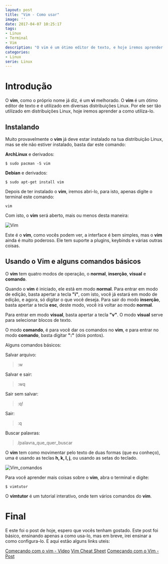 ```yaml
---
layout: post
title: "Vim - Como usar"
image: ''
date: 2017-04-07 10:25:17
tags:
- Linux
- Terminal
- Vim
description: "O vim é um ótimo editor de texto, e hoje iremos aprender a como usa-lo."
categories:
- Linux
serie: Linux
---
```


# Introdução

O **vim**, como o próprio nome já diz, é um **vi** melhorado. O **vim** é um ótimo editor de texto e é utilizado em diversas distribuições Linux. Por ele ser tão utilizado em distribuições Linux, hoje iremos aprender a como utiliza-lo.

## Instalando

Muito provavelmente o **vim** já deve estar instalado na tua distribuição Linux, mas se ele não estiver instalado, basta dar este comando:

**ArchLinux** e derivados:

~~~
$ sudo pacman -S vim
~~~

**Debian** e derivados:

~~~
$ sudo apt-get install vim
~~~

Depois de ter instalado o **vim**, iremos abri-lo, para isto, apenas digite o terminal este comando:

~~~
vim
~~~

Com isto, o **vim** será aberto, mais ou menos desta maneira:

![Vim](/assets/img/vim.png)

Este é o **vim**, como vocês podem ver, a interface é bem simples, mas o **vim** ainda é muito poderoso. Ele tem suporte a plugins, keybinds e várias outras coisas.

## Usando o Vim e alguns comandos básicos

O **vim** tem quatro modos de operação, o **normal**, **inserção**, **visual** e **comando**.

Quando o **vim** é iniciado, ele está em modo **normal**. Para entrar em modo de edição, basta apertar a tecla **"i"**, com isto, você já estará em modo de edição, e agora, só digitar o que você deseja. Para sair do modo **inserção**, basta apertar a tecla **esc**, deste modo, você irá voltar ao modo **normal**.

Para entrar em modo **visual**, basta apertar a tecla **"v"**. O modo **visual** serve para selecionar blocos de texto.

O modo **comando**, é para você dar os comandos no **vim**, e para entrar no modo **comando**, basta digitar **":"** (dois pontos).

Alguns comandos básicos:

Salvar arquivo:

> :w

Salvar e sair:

> :wq

Sair sem salvar:

> :q!

Sair:

> :q

Buscar palavras:

> /palavra_que_quer_buscar

O **vim** tem como movimentar pelo texto de duas formas (que eu conheço), uma é usando as teclas **h, k, l, j**, ou usando as setas do teclado.

![Vim_comandos](/assets/img/vimtutor.jpg)

Para você aprender mais coisas sobre o **vim**, abra o terminal e digite:

~~~
$ vimtutor
~~~

O **vimtutor** é um tutorial interativo, onde tem vários comandos do **vim**.

# Final

E este foi o post de hoje, espero que vocês tenham gostado. Este post foi básico, ensinando apenas a como usa-lo, mas em breve, irei ensinar a como configura-lo. E aqui estão alguns links uteis:

[Começando com o vim - Video](https://www.youtube.com/watch?v=142EdSxNHYI "Começando com o Vim - Video")
[Vim Cheat Sheet](https://vim.rtorr.com/lang/pt_br/ "Comandos do Vim")
[Começando com o Vim - Post](http://www.livrelabs.com.br/2017/03/comecando-com-o-vim.html "Começando com o Vim - Post")
